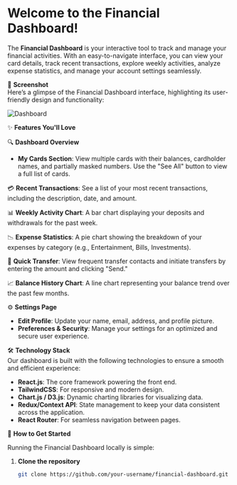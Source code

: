 # Welcome to the Financial Dashboard!

The **Financial Dashboard** is your interactive tool to track and manage your financial activities. With an easy-to-navigate interface, you can view your card details, track recent transactions, explore weekly activities, analyze expense statistics, and manage your account settings seamlessly.


📸 **Screenshot**  
Here’s a glimpse of the Financial Dashboard interface, highlighting its user-friendly design and functionality:

![Dashboard](https://github.com/user-attachments/assets/5e56760a-25ff-4ed1-92a8-57c2b046cc9c)

✨ **Features You'll Love**

🔍 **Dashboard Overview**  
- **My Cards Section**: View multiple cards with their balances, cardholder names, and partially masked numbers. Use the "See All" button to view a full list of cards.  

💳 **Recent Transactions**: See a list of your most recent transactions, including the description, date, and amount.  

📊 **Weekly Activity Chart**: A bar chart displaying your deposits and withdrawals for the past week.

📉 **Expense Statistics**: A pie chart showing the breakdown of your expenses by category (e.g., Entertainment, Bills, Investments).

💸 **Quick Transfer**: View frequent transfer contacts and initiate transfers by entering the amount and clicking "Send."  

📈 **Balance History Chart**: A line chart representing your balance trend over the past few months.

⚙️ **Settings Page**  
- **Edit Profile**: Update your name, email, address, and profile picture.  
- **Preferences & Security**: Manage your settings for an optimized and secure user experience.

🛠️ **Technology Stack**  
Our dashboard is built with the following technologies to ensure a smooth and efficient experience:

- **React.js**: The core framework powering the front end.
- **TailwindCSS**: For responsive and modern design.
- **Chart.js / D3.js**: Dynamic charting libraries for visualizing data.
- **Redux/Context API**: State management to keep your data consistent across the application.
- **React Router**: For seamless navigation between pages.

🚀 **How to Get Started**

Running the Financial Dashboard locally is simple:

1. **Clone the repository**  
   ```bash
   git clone https://github.com/your-username/financial-dashboard.git
